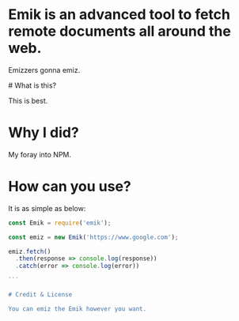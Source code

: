 # Emik is an advanced tool to fetch remote documents all around the web.

Emizzers gonna emiz.

# What is this?

This is best.

# Why I did?

My foray into NPM.

# How can you use?

It is as simple as below:
````javascript
const Emik = require('emik');

const emiz = new Emik('https://www.google.com');

emiz.fetch()
  .then(response => console.log(response))
  .catch(error => console.log(error))

```

# Credit & License

You can emiz the Emik however you want.
